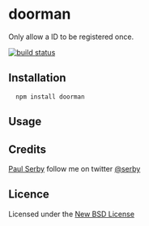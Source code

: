 # doorman

Only allow a ID to be registered once.

[![build status](https://secure.travis-ci.org/serby/doorman.png)](http://travis-ci.org/serby/doorman)

## Installation

      npm install doorman

## Usage

## Credits
[Paul Serby](https://github.com/serby/) follow me on twitter [@serby](http://twitter.com/serby)

## Licence
Licensed under the [New BSD License](http://opensource.org/licenses/bsd-license.php)
